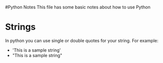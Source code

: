 #Python Notes
This file has some basic notes about how to use Python

# Strings
In python you can use single or double quotes for your string.  For example:

* 'This is a sample string'
* "This is a sample string"